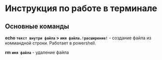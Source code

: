 # Инструкция по работе в терминале #

## Основные команды ##

**echo `текст внутри файла` > `имя файла.!расширение!`** - создание файла из коммандной строки. Работает в powershell.

**rm `имя файла`** - удаление файла
